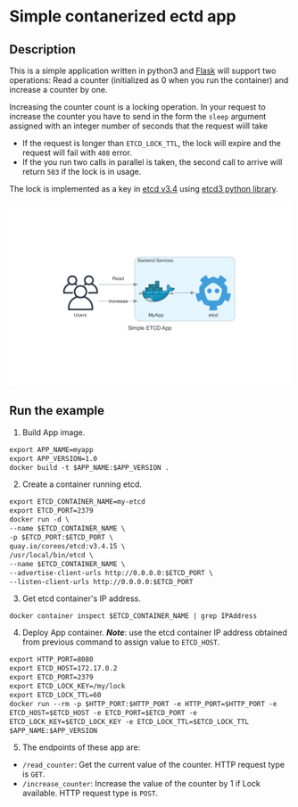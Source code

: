 # Simple contanerized ectd app

## Description

This is a simple application written in python3 and [Flask](https://flask.palletsprojects.com/en/2.2.x/) will support two operations: Read a counter (initialized as 0 when you run the container) and increase a counter by one.

Increasing the counter count is a locking operation. In your request to increase the counter you have to send in the form the `sleep` argument assigned with an integer number of seconds that the request wiill take

  - If the request is longer than `ETCD_LOCK_TTL`, the lock will expire and the request will fail with `408` error.
  - If the you run two calls in parallel is taken, the second call to arrive will return `503` if the lock is in usage.

The lock is implemented as a key in [etcd v3.4](https://etcd.io/docs/v3.4/) using [etcd3 python library](https://github.com/kragniz/python-etcd3).

![](./images/diagram.png)

## Run the example

  1. Build App image.
  ```
  export APP_NAME=myapp
  export APP_VERSION=1.0
  docker build -t $APP_NAME:$APP_VERSION .
  ```

  2. Create a container running etcd.

  ```
  export ETCD_CONTAINER_NAME=my-etcd
  export ETCD_PORT=2379
  docker run -d \
  --name $ETCD_CONTAINER_NAME \
  -p $ETCD_PORT:$ETCD_PORT \
  quay.io/coreos/etcd:v3.4.15 \
  /usr/local/bin/etcd \
  --name $ETCD_CONTAINER_NAME \
  --advertise-client-urls http://0.0.0.0:$ETCD_PORT \
  --listen-client-urls http://0.0.0.0:$ETCD_PORT
  ```

  3. Get etcd container's IP address.

  ```
  docker container inspect $ETCD_CONTAINER_NAME | grep IPAddress
  ```

  4. Deploy App container. ***Note***: use the etcd container IP address obtained from previous command to assign value to `ETCD_HOST`.

  ```
  export HTTP_PORT=8080
  export ETCD_HOST=172.17.0.2
  export ETCD_PORT=2379
  export ETCD_LOCK_KEY=/my/lock
  export ETCD_LOCK_TTL=60
  docker run --rm -p $HTTP_PORT:$HTTP_PORT -e HTTP_PORT=$HTTP_PORT -e ETCD_HOST=$ETCD_HOST -e ETCD_PORT=$ETCD_PORT -e ETCD_LOCK_KEY=$ETCD_LOCK_KEY -e ETCD_LOCK_TTL=$ETCD_LOCK_TTL $APP_NAME:$APP_VERSION
  ```

  5. The endpoints of these app are:
   - `/read_counter`: Get the current value of the counter. HTTP request type is `GET`.
   - `/increase_counter`: Increase the value of the counter by 1 if Lock available. HTTP request type is `POST`.
